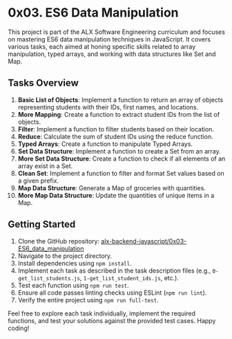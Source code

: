 # 0x03. ES6 Data Manipulation

This project is part of the ALX Software Engineering curriculum and focuses on mastering ES6 data manipulation techniques in JavaScript. It covers various tasks, each aimed at honing specific skills related to array manipulation, typed arrays, and working with data structures like Set and Map.

## Tasks Overview

1. **Basic List of Objects**: Implement a function to return an array of objects representing students with their IDs, first names, and locations.
2. **More Mapping**: Create a function to extract student IDs from the list of objects.
3. **Filter**: Implement a function to filter students based on their location.
4. **Reduce**: Calculate the sum of student IDs using the reduce function.
5. **Typed Arrays**: Create a function to manipulate Typed Arrays.
6. **Set Data Structure**: Implement a function to create a Set from an array.
7. **More Set Data Structure**: Create a function to check if all elements of an array exist in a Set.
8. **Clean Set**: Implement a function to filter and format Set values based on a given prefix.
9. **Map Data Structure**: Generate a Map of groceries with quantities.
10. **More Map Data Structure**: Update the quantities of unique items in a Map.

## Getting Started

1. Clone the GitHub repository: [alx-backend-javascript/0x03-ES6_data_manipulation](https://github.com/alx-backend-javascript/0x03-ES6_data_manipulation)
2. Navigate to the project directory.
3. Install dependencies using `npm install`.
4. Implement each task as described in the task description files (e.g., `0-get_list_students.js`, `1-get_list_student_ids.js`, etc.).
5. Test each function using `npm run test`.
6. Ensure all code passes linting checks using ESLint (`npm run lint`).
7. Verify the entire project using `npm run full-test`.

Feel free to explore each task individually, implement the required functions, and test your solutions against the provided test cases. Happy coding!

